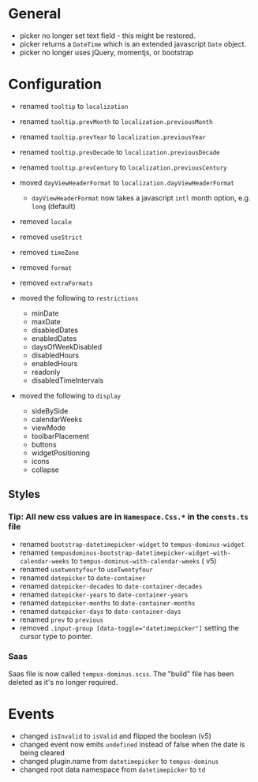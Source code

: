 # General

* picker no longer set text field - this might be restored.
* picker returns a `DateTime` which is an extended javascript `Date` object.
* picker no longer uses jQuery, momentjs, or bootstrap

# Configuration

* renamed `tooltip` to `localization`
* renamed `tooltip.prevMonth` to `localization.previousMonth`
* renamed `tooltip.prevYear` to `localization.previousYear`
* renamed `tooltip.prevDecade` to `localization.previousDecade`
* renamed `tooltip.prevCentury` to `localization.previousCentury`
* moved `dayViewHeaderFormat` to `localization.dayViewHeaderFormat`
    * `dayViewHeaderFormat` now takes a javascript `intl` month option, e.g. `long` (default)

* removed `locale`
* removed `useStrict`
* removed `timeZone`
* removed `format`
* removed `extraFormats`

* moved the following to `restrictions`
    * minDate
    * maxDate
    * disabledDates
    * enabledDates
    * daysOfWeekDisabled
    * disabledHours
    * enabledHours
    * readonly
    * disabledTimeIntervals

* moved the following to `display`
    * sideBySide
    * calendarWeeks
    * viewMode
    * toolbarPlacement
    * buttons
    * widgetPositioning
    * icons
    * collapse

## Styles
### Tip: All new css values are in `Namespace.Css.*` in the `consts.ts` file
* renamed `bootstrap-datetimepicker-widget` to `tempus-dominus-widget`
* renamed `tempusdominus-bootstrap-datetimepicker-widget-with-calendar-weeks` to `tempus-dominus-with-calendar-weeks`  (
  v5)
* renamed `usetwentyfour` to `useTwentyfour`
* renamed `datepicker` to `date-container`
* renamed `datepicker-decades` to `date-container-decades`
* renamed `datepicker-years` to `date-container-years`
* renamed `datepicker-months` to `date-container-months`
* renamed `datepicker-days` to `date-container-days`
* renamed `prev` to `previous` 
* removed `.input-group [data-toggle="datetimepicker"]` setting the cursor type to pointer.

### Saas

Saas file is now called `tempus-dominus.scss`. The "build" file has been deleted as it's no longer required.

# Events

* changed `isInvalid` to `isValid` and flipped the boolean (v5)
* changed event now emits `undefined` instead of false when the date is being cleared
* changed plugin.name from `datetimepicker` to `tempus-dominus`
* changed root data namespace from `datetimepicker` to `td`